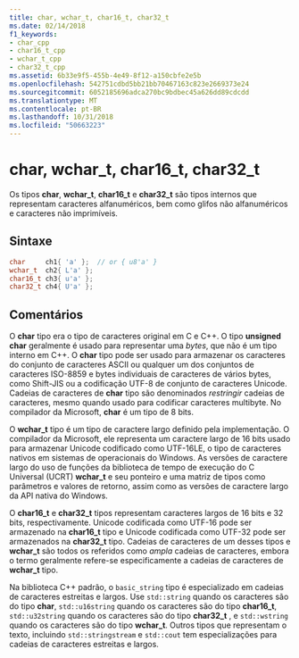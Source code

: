 ```yaml
---
title: char, wchar_t, char16_t, char32_t
ms.date: 02/14/2018
f1_keywords:
- char_cpp
- char16_t_cpp
- wchar_t_cpp
- char32_t_cpp
ms.assetid: 6b33e9f5-455b-4e49-8f12-a150cbfe2e5b
ms.openlocfilehash: 542751cdbd5bb21bb70467163c823e2669373e24
ms.sourcegitcommit: 6052185696adca270bc9bdbec45a626dd89cdcdd
ms.translationtype: MT
ms.contentlocale: pt-BR
ms.lasthandoff: 10/31/2018
ms.locfileid: "50663223"
---
```

# <a name="char-wchart-char16t-char32t"></a>char, wchar_t, char16_t, char32_t

Os tipos **char**, **wchar_t**, **char16_t** e **char32_t** são tipos internos que representam caracteres alfanuméricos, bem como glifos não alfanuméricos e caracteres não imprimíveis.

## <a name="syntax"></a>Sintaxe

```cpp
char     ch1{ 'a' };  // or { u8'a' }
wchar_t  ch2{ L'a' };
char16_t ch3{ u'a' };
char32_t ch4{ U'a' };
```

## <a name="remarks"></a>Comentários

O **char** tipo era o tipo de caracteres original em C e C++. O tipo **unsigned char** geralmente é usado para representar uma *bytes*, que não é um tipo interno em C++. O **char** tipo pode ser usado para armazenar os caracteres do conjunto de caracteres ASCII ou qualquer um dos conjuntos de caracteres ISO-8859 e bytes individuais de caracteres de vários bytes, como Shift-JIS ou a codificação UTF-8 de conjunto de caracteres Unicode. Cadeias de caracteres de **char** tipo são denominados *restringir* cadeias de caracteres, mesmo quando usado para codificar caracteres multibyte. No compilador da Microsoft, **char** é um tipo de 8 bits.

O **wchar_t** tipo é um tipo de caractere largo definido pela implementação. O compilador da Microsoft, ele representa um caractere largo de 16 bits usado para armazenar Unicode codificado como UTF-16LE, o tipo de caracteres nativos em sistemas de operacionais do Windows. As versões de caractere largo do uso de funções da biblioteca de tempo de execução do C Universal (UCRT) **wchar_t** e seu ponteiro e uma matriz de tipos como parâmetros e valores de retorno, assim como as versões de caractere largo da API nativa do Windows.

O **char16_t** e **char32_t** tipos representam caracteres largos de 16 bits e 32 bits, respectivamente. Unicode codificada como UTF-16 pode ser armazenado na **char16_t** tipo e Unicode codificada como UTF-32 pode ser armazenados na **char32_t** tipo. Cadeias de caracteres de um desses tipos e **wchar_t** são todos os referidos como *ampla* cadeias de caracteres, embora o termo geralmente refere-se especificamente a cadeias de caracteres de **wchar_t** tipo.

Na biblioteca C++ padrão, o `basic_string` tipo é especializado em cadeias de caracteres estreitas e largos. Use `std::string` quando os caracteres são do tipo **char**, `std::u16string` quando os caracteres são do tipo **char16_t**, `std::u32string` quando os caracteres são do tipo **char32_t** , e `std::wstring` quando os caracteres são do tipo **wchar_t**. Outros tipos que representam o texto, incluindo `std::stringstream` e `std::cout` tem especializações para cadeias de caracteres estreitas e largos.